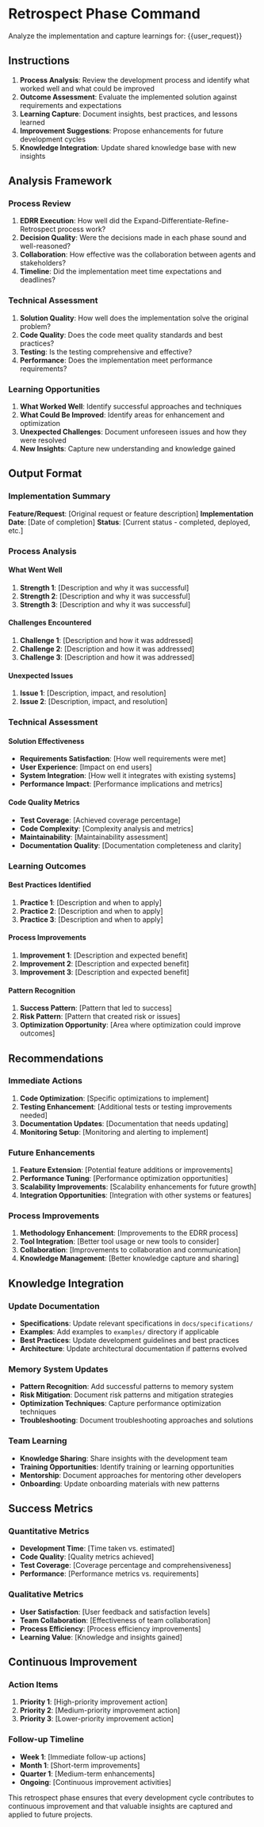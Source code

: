 # Retrospect Phase Command

Analyze the implementation and capture learnings for: {{user_request}}

## Instructions

1. **Process Analysis**: Review the development process and identify what worked well and what could be improved
2. **Outcome Assessment**: Evaluate the implemented solution against requirements and expectations
3. **Learning Capture**: Document insights, best practices, and lessons learned
4. **Improvement Suggestions**: Propose enhancements for future development cycles
5. **Knowledge Integration**: Update shared knowledge base with new insights

## Analysis Framework

### Process Review
1. **EDRR Execution**: How well did the Expand-Differentiate-Refine-Retrospect process work?
2. **Decision Quality**: Were the decisions made in each phase sound and well-reasoned?
3. **Collaboration**: How effective was the collaboration between agents and stakeholders?
4. **Timeline**: Did the implementation meet time expectations and deadlines?

### Technical Assessment
1. **Solution Quality**: How well does the implementation solve the original problem?
2. **Code Quality**: Does the code meet quality standards and best practices?
3. **Testing**: Is the testing comprehensive and effective?
4. **Performance**: Does the implementation meet performance requirements?

### Learning Opportunities
1. **What Worked Well**: Identify successful approaches and techniques
2. **What Could Be Improved**: Identify areas for enhancement and optimization
3. **Unexpected Challenges**: Document unforeseen issues and how they were resolved
4. **New Insights**: Capture new understanding and knowledge gained

## Output Format

### Implementation Summary
**Feature/Request**: [Original request or feature description]
**Implementation Date**: [Date of completion]
**Status**: [Current status - completed, deployed, etc.]

### Process Analysis

#### What Went Well
1. **Strength 1**: [Description and why it was successful]
2. **Strength 2**: [Description and why it was successful]
3. **Strength 3**: [Description and why it was successful]

#### Challenges Encountered
1. **Challenge 1**: [Description and how it was addressed]
2. **Challenge 2**: [Description and how it was addressed]
3. **Challenge 3**: [Description and how it was addressed]

#### Unexpected Issues
1. **Issue 1**: [Description, impact, and resolution]
2. **Issue 2**: [Description, impact, and resolution]

### Technical Assessment

#### Solution Effectiveness
- **Requirements Satisfaction**: [How well requirements were met]
- **User Experience**: [Impact on end users]
- **System Integration**: [How well it integrates with existing systems]
- **Performance Impact**: [Performance implications and metrics]

#### Code Quality Metrics
- **Test Coverage**: [Achieved coverage percentage]
- **Code Complexity**: [Complexity analysis and metrics]
- **Maintainability**: [Maintainability assessment]
- **Documentation Quality**: [Documentation completeness and clarity]

### Learning Outcomes

#### Best Practices Identified
1. **Practice 1**: [Description and when to apply]
2. **Practice 2**: [Description and when to apply]
3. **Practice 3**: [Description and when to apply]

#### Process Improvements
1. **Improvement 1**: [Description and expected benefit]
2. **Improvement 2**: [Description and expected benefit]
3. **Improvement 3**: [Description and expected benefit]

#### Pattern Recognition
1. **Success Pattern**: [Pattern that led to success]
2. **Risk Pattern**: [Pattern that created risk or issues]
3. **Optimization Opportunity**: [Area where optimization could improve outcomes]

## Recommendations

### Immediate Actions
1. **Code Optimization**: [Specific optimizations to implement]
2. **Testing Enhancement**: [Additional tests or testing improvements needed]
3. **Documentation Updates**: [Documentation that needs updating]
4. **Monitoring Setup**: [Monitoring and alerting to implement]

### Future Enhancements
1. **Feature Extension**: [Potential feature additions or improvements]
2. **Performance Tuning**: [Performance optimization opportunities]
3. **Scalability Improvements**: [Scalability enhancements for future growth]
4. **Integration Opportunities**: [Integration with other systems or features]

### Process Improvements
1. **Methodology Enhancement**: [Improvements to the EDRR process]
2. **Tool Integration**: [Better tool usage or new tools to consider]
3. **Collaboration**: [Improvements to collaboration and communication]
4. **Knowledge Management**: [Better knowledge capture and sharing]

## Knowledge Integration

### Update Documentation
- **Specifications**: Update relevant specifications in `docs/specifications/`
- **Examples**: Add examples to `examples/` directory if applicable
- **Best Practices**: Update development guidelines and best practices
- **Architecture**: Update architectural documentation if patterns evolved

### Memory System Updates
- **Pattern Recognition**: Add successful patterns to memory system
- **Risk Mitigation**: Document risk patterns and mitigation strategies
- **Optimization Techniques**: Capture performance optimization techniques
- **Troubleshooting**: Document troubleshooting approaches and solutions

### Team Learning
- **Knowledge Sharing**: Share insights with the development team
- **Training Opportunities**: Identify training or learning opportunities
- **Mentorship**: Document approaches for mentoring other developers
- **Onboarding**: Update onboarding materials with new patterns

## Success Metrics

### Quantitative Metrics
- **Development Time**: [Time taken vs. estimated]
- **Code Quality**: [Quality metrics achieved]
- **Test Coverage**: [Coverage percentage and comprehensiveness]
- **Performance**: [Performance metrics vs. requirements]

### Qualitative Metrics
- **User Satisfaction**: [User feedback and satisfaction levels]
- **Team Collaboration**: [Effectiveness of team collaboration]
- **Process Efficiency**: [Process efficiency improvements]
- **Learning Value**: [Knowledge and insights gained]

## Continuous Improvement

### Action Items
1. **Priority 1**: [High-priority improvement action]
2. **Priority 2**: [Medium-priority improvement action]
3. **Priority 3**: [Lower-priority improvement action]

### Follow-up Timeline
- **Week 1**: [Immediate follow-up actions]
- **Month 1**: [Short-term improvements]
- **Quarter 1**: [Medium-term enhancements]
- **Ongoing**: [Continuous improvement activities]

This retrospect phase ensures that every development cycle contributes to continuous improvement and that valuable insights are captured and applied to future projects.
